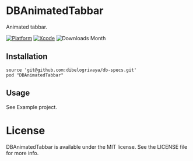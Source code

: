 # DBAnimatedTabbar

Animated tabbar.

[![Platform](https://img.shields.io/badge/platform-iOS-lightgrey.svg)](https://github.com/dibelogrivaya/DBAnimatedTabbar)
[![Xcode](https://img.shields.io/badge/Xcode-9.0-blue.svg)](https://developer.apple.com/xcode)
![Downloads Month](https://img.shields.io/cocoapods/dm/DBAnimatedTabbar.svg)

## Installation

```objc
source 'git@github.com:dibelogrivaya/db-specs.git'
pod "DBAnimatedTabbar" 
```

## Usage

See Example project.

# License

DBAnimatedTabbar is available under the MIT license. See the LICENSE file for more info.
